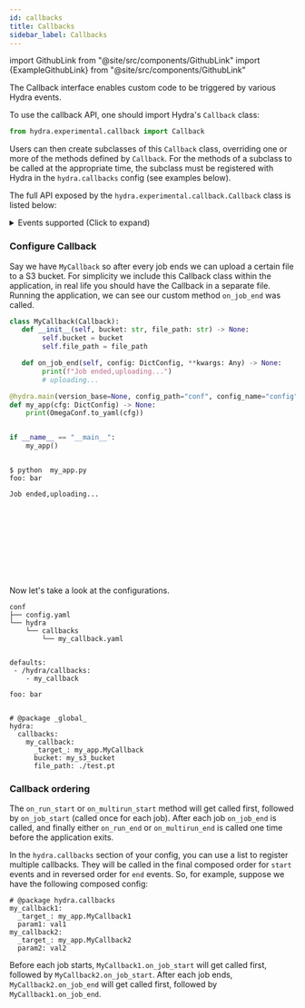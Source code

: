 ```yaml
---
id: callbacks
title: Callbacks
sidebar_label: Callbacks
---
```


import GithubLink from "@site/src/components/GithubLink"
import {ExampleGithubLink} from "@site/src/components/GithubLink"

<ExampleGithubLink text="Examples" to="hydra/experimental/callbacks.py"/>

The <GithubLink to="hydra/experimental/callback.py">Callback interface</GithubLink> enables custom
code to be triggered by various Hydra events.

To use the callback API, one should import Hydra's `Callback` class:
```python
from hydra.experimental.callback import Callback
```
Users can then create subclasses of this `Callback` class, overriding one or more of
the methods defined by `Callback`. For the methods of a subclass to be called at the
appropriate time, the subclass must be registered with Hydra in the `hydra.callbacks` config
 (see examples below).

The full API exposed by the `hydra.experimental.callback.Callback` class is listed below:

<details><summary>Events supported (Click to expand)</summary>

```python
class Callback:
    def on_run_start(self, config: DictConfig, **kwargs: Any) -> None:
        """
        Called in RUN mode before job starts.
        """
        ...

    def on_run_end(self, config: DictConfig, **kwargs: Any) -> None:
        """
        Called in RUN mode after job ends.
        """
        ...

    def on_multirun_start(self, config: DictConfig, **kwargs: Any) -> None:
        """
        Called in MULTIRUN mode before any job starts.
        """
        ...

    def on_multirun_end(self, config: DictConfig, **kwargs: Any) -> None:
        """
        Called in MULTIRUN mode after all jobs end.
        """
        ...

    def on_job_start(self, config: DictConfig, **kwargs: Any) -> None:
        """
        Called in both RUN and MULTIRUN modes, once for each Hydra job (before running
        application code).
        """
        ...

    def on_job_end(
        self, config: DictConfig, job_return: JobReturn, **kwargs: Any
    ) -> None:
        """
        Called in both RUN and MULTIRUN modes, once for each Hydra job (after running
        application code).
        """
        ...

```
</details>

### Configure Callback

Say we have `MyCallback` so after every job ends we can upload a certain file to a S3 bucket.
For simplicity we include this Callback class within the application, in real life you should have the
Callback in a separate file.
Running the application, we can see our custom method `on_job_end` was called.

<div className="row">
<div className="col col--9">

```python title="my_app.py"
class MyCallback(Callback):
   def __init__(self, bucket: str, file_path: str) -> None:
        self.bucket = bucket
        self.file_path = file_path

   def on_job_end(self, config: DictConfig, **kwargs: Any) -> None:
        print(f"Job ended,uploading...")
        # uploading...

@hydra.main(version_base=None, config_path="conf", config_name="config")
def my_app(cfg: DictConfig) -> None:
    print(OmegaConf.to_yaml(cfg))


if __name__ == "__main__":
    my_app()
``` 
</div>
<div className="col col--3" >

```commandline title="output"

$ python  my_app.py
foo: bar

Job ended,uploading...











```
</div>
</div>

Now let's take a look at the configurations. 

<div className="row">
<div className="col col--4">

```commandline title="$ tree conf"
conf
├── config.yaml
└── hydra
    └── callbacks
        └── my_callback.yaml


```
</div>
<div className="col  col--3">

```commandline title="conf/config.yaml"
defaults:
 - /hydra/callbacks:
    - my_callback

foo: bar


```
</div>
<div className="col  col--5">

```commandline title="conf/hydra/callbacks/my_callback.yaml"
# @package _global_
hydra:
  callbacks:
    my_callback:
      _target_: my_app.MyCallback
      bucket: my_s3_bucket
      file_path: ./test.pt
```
</div>
</div>


### Callback ordering
The `on_run_start` or `on_multirun_start` method will get called first,
followed by `on_job_start` (called once for each job).
After each job `on_job_end` is called, and finally either `on_run_end` or
`on_multirun_end` is called one time before the application exits.

In the `hydra.callbacks` section of your config, you can use a list to register multiple callbacks. They will be called in the final composed order for `start` events and
in reversed order for `end` events. So, for example, suppose we have the following composed config:
```commandline title="python my_app.py --cfg hydra -p hydra.callbacks"
# @package hydra.callbacks
my_callback1:
  _target_: my_app.MyCallback1
  param1: val1
my_callback2:
  _target_: my_app.MyCallback2
  param2: val2
```
Before each job starts, `MyCallback1.on_job_start` will get called first,
followed by `MyCallback2.on_job_start`.
After each job ends, `MyCallback2.on_job_end` will get called first,
followed by `MyCallback1.on_job_end`.
